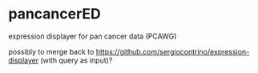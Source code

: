 # pancancerED
expression displayer for pan cancer data (PCAWG)

possibly to merge back to
https://github.com/sergiocontrino/expression-displayer
(with query as input)?
